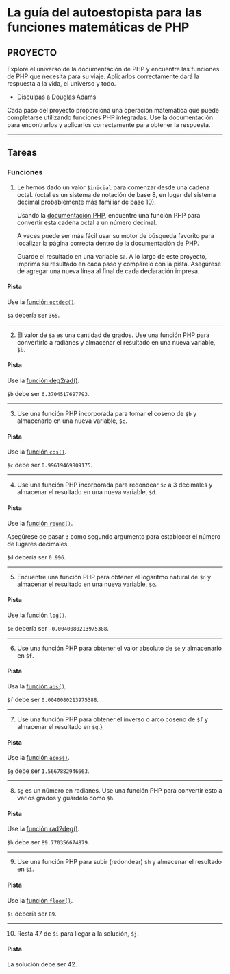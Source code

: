 # La guía del autoestopista para las funciones matemáticas de PHP

## PROYECTO
Explore el universo de la documentación de PHP y encuentre las funciones de PHP que necesita para su viaje. Aplicarlos correctamente dará la respuesta a la vida, el universo y todo.

+ Disculpas a [Douglas Adams](https://en.wikipedia.org/wiki/The_Hitchhiker%27s_Guide_to_the_Galaxy)

Cada paso del proyecto proporciona una operación matemática que puede completarse utilizando funciones PHP integradas. Use la documentación para encontrarlos y aplicarlos correctamente para obtener la respuesta.

----
## Tareas
### Funciones
1. Le hemos dado un valor `$inicial` para comenzar desde una cadena octal. (octal es un sistema de notación de base 8, en lugar del sistema decimal probablemente más familiar de base 10).

    Usando la [documentación PHP](https://www.php.net/docs.php), encuentre una función PHP para convertir esta cadena octal a un número decimal.

    A veces puede ser más fácil usar su motor de búsqueda favorito para localizar la página correcta dentro de la documentación de PHP.

    Guarde el resultado en una variable `$a`. A lo largo de este proyecto, imprima su resultado en cada paso y compárelo con la pista. Asegúrese de agregar una nueva línea al final de cada declaración impresa.

#### Pista
Use la [función `octdec()`](https://www.php.net/manual/en/function.octdec.php).

`$a` debería ser `365`.

----

2. El valor de `$a` es una cantidad de grados. Use una función PHP para convertirlo a radianes y almacenar el resultado en una nueva variable, `$b`.

#### Pista
Use la [función deg2rad()](https://www.php.net/manual/en/function.deg2rad.php).

`$b` debe ser `6.3704517697793`.

----

3. Use una función PHP incorporada para tomar el coseno de `$b` y almacenarlo en una nueva variable, `$c`.

#### Pista 
Use la [función `cos()`](https://www.php.net/manual/en/function.cos.php).

`$c` debe ser `0.99619469809175`.

----

4. Use una función PHP incorporada para redondear `$c` a 3 decimales y almacenar el resultado en una nueva variable, `$d`.

#### Pista
Use la [función `round()`](https://www.php.net/manual/en/function.round.php).

Asegúrese de pasar `3` como segundo argumento para establecer el número de lugares decimales.

`$d` debería ser `0.996`.

----

5. Encuentre una función PHP para obtener el logaritmo natural de `$d` y almacenar el resultado en una nueva variable, `$e`.

#### Pista
Use la [función `log()`](https://www.php.net/manual/en/function.log.php).

`$e` debería ser `-0.0040080213975388`.

----

6. Use una función PHP para obtener el valor absoluto de `$e` y almacenarlo en `$f`.

#### Pista
Usa la [función `abs()`](https://www.php.net/manual/en/function.abs.php).

`$f` debe ser `0.0040080213975388`.

----

7. Use una función PHP para obtener el inverso o arco coseno de `$f` y almacenar el resultado en `$g`.}

#### Pista
Use la [función `acos()`](https://www.php.net/manual/en/function.acos.php).

`$g` debe ser `1.5667882946663`.

----

8. `$g` es un número en radianes. Use una función PHP para convertir esto a varios grados y guárdelo como `$h`.

#### Pista
Use la [función rad2deg()](https://www.php.net/manual/en/function.rad2deg.php).

`$h` debe ser `89.770356674879`.

----

9. Use una función PHP para subir (redondear) `$h` y almacenar el resultado en `$i`.

#### Pista 
Use la [función `floor()`](https://www.php.net/manual/en/function.floor.php).

`$i` debería ser `89`.

----

10. Resta 47 de `$i` para llegar a la solución, `$j`.

#### Pista 
La solución debe ser 42.

